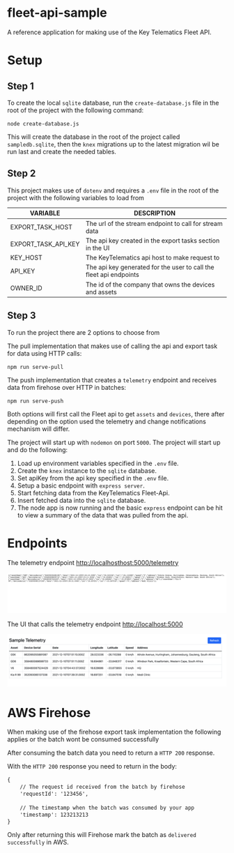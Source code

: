 # fleet-api-sample
A reference application for making use of the Key Telematics Fleet API.

# Setup

## Step 1

To create the local `sqlite` database, run the `create-database.js` file in the root of the project with the following command:
```
node create-database.js
```

This will create the database in the root of the project called `sampledb.sqlite`, then the `knex` migrations up to the latest migration wil be run last and create the needed tables.

## Step 2

This project makes use of `dotenv` and requires a `.env` file in the root of the project with the following variables to load from

| VARIABLE    | DESCRIPTION                                                                 |
|-------------|-----------------------------------------------------------------------------|
| EXPORT_TASK_HOST | The url of the stream endpoint to call for stream data |
| EXPORT_TASK_API_KEY | The api key created in the export tasks section in the UI |
| KEY_HOST    | The KeyTelematics api host to make request to                             |
| API_KEY    | The api key generated for the user to call the fleet api endpoints                              |
| OWNER_ID    | The id of the company that owns the devices and assets                      |

## Step 3

To run the project there are 2 options to choose from

The pull implementation that makes use of calling the api and export task for data using HTTP calls:
```
npm run serve-pull
```
The push implementation that creates a `telemetry` endpoint and receives data from firehose over HTTP in batches:
```
npm run serve-push
```

Both options will first call the Fleet api to get `assets` and `devices`, there after depending on the option used the telemetry and change notifications mechanism will differ.


The project will start up with `nodemon` on port `5000`. The project will start up and do the following:

1. Load up environment variables specified in the `.env` file.
2. Create the `knex` instance to the `sqlite` database.
3. Set apiKey from the api key specified in the `.env` file.
4. Setup a basic endpoint with `express server`. 
5. Start fetching data from the KeyTelematics Fleet-Api.
6. Insert fetched data into the `sqlite` database.
7. The node app is now running and the basic `express` endpoint can be hit to view a summary of the data that was pulled from the api.

# Endpoints


The telemetry endpoint [http://localhosthost:5000/telemetry](http://localhosthost:5000/telemetry)

 ![Api Example](./api.png)

The UI that calls the telemetry endpoint [http://localhost:5000](http://localhost:5000)

![UI Example](./ui.png)

# AWS Firehose

When making use of the firehose export task implementation the following applies or the batch wont be consumed successfully

After consuming the batch data you need to return a `HTTP 200` response.

With the `HTTP 200` response you need to return in the body:
```
{
    // The request id received from the batch by firehose
    'requestId': '123456',

    // The timestamp when the batch was consumed by your app
    'timestamp': 123213213
}
```
Only after returning this will Firehose mark the batch as `delivered successfully` in AWS.
